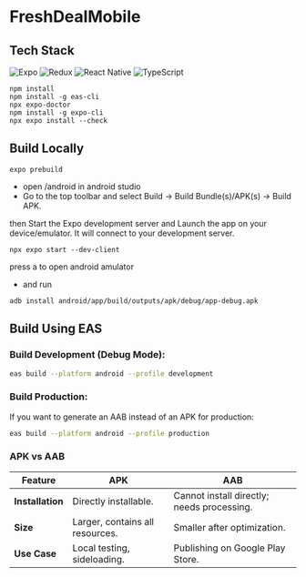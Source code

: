 # FreshDealMobile

## Tech Stack

![Expo](https://img.shields.io/badge/expo-1C1E24?style=for-the-badge&logo=expo&logoColor=#D04A37)
![Redux](https://img.shields.io/badge/redux-%23593d88.svg?style=for-the-badge&logo=redux&logoColor=white)
![React Native](https://img.shields.io/badge/react_native-%2320232a.svg?style=for-the-badge&logo=react&logoColor=%2361DAFB)
![TypeScript](https://img.shields.io/badge/typescript-%23007ACC.svg?style=for-the-badge&logo=typescript&logoColor=white)

```aiignore
npm install
npm install -g eas-cli
npx expo-doctor
npm install -g expo-cli
npx expo install --check

```

## Build Locally

```aiignore
expo prebuild
```

- open /android in android studio
- Go to the top toolbar and select Build → Build Bundle(s)/APK(s) → Build APK.

then Start the Expo development server and Launch the app on your device/emulator. It will connect to your development
server.

```aiignore
npx expo start --dev-client
```

press a to open android amulator

- and run

```aiignore
adb install android/app/build/outputs/apk/debug/app-debug.apk
```

## Build Using EAS

### Build Development (Debug Mode):

```bash
eas build --platform android --profile development
```

### Build Production:

If you want to generate an AAB instead of an APK for production:

```bash
eas build --platform android --profile production
```

### **APK vs AAB**

| **Feature**      | **APK**                         | **AAB**                                    |
|------------------|---------------------------------|--------------------------------------------|
| **Installation** | Directly installable.           | Cannot install directly; needs processing. |
| **Size**         | Larger, contains all resources. | Smaller after optimization.                |
| **Use Case**     | Local testing, sideloading.     | Publishing on Google Play Store.           |


